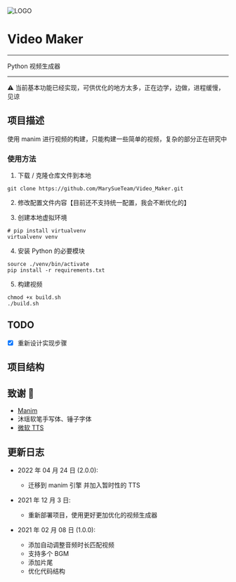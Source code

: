 ![LOGO](https://images.weserv.nl/?url=https://i0.hdslb.com/bfs/article/21ddb2eccb0ec77eef89708e5dbb3d14000872e7.png)

# Video Maker

---

Python 视频生成器

---

⚠️ 当前基本功能已经实现，可供优化的地方太多，正在边学，边做，进程缓慢，见谅


## 项目描述

使用 manim 进行视频的构建，只能构建一些简单的视频，复杂的部分正在研究中

### 使用方法

1. 下载 / 克隆仓库文件到本地

```shell
git clone https://github.com/MarySueTeam/Video_Maker.git
```

2. 修改配置文件内容【目前还不支持统一配置，我会不断优化的】

3. 创建本地虚拟环境

```shell
# pip install virtualvenv
virtualvenv venv
```

4. 安装 Python 的必要模块

```shell
source ./venv/bin/activate
pip install -r requirements.txt
```

5. 构建视频

```shell
chmod +x build.sh
./build.sh
```

## TODO

-   [x] 重新设计实现步骤

## 项目结构

<!-- TODO 设计图 -->

## 致谢 🙏

- [Manim](https://github.com/ManimCommunity/manim)
- 沐瑶软笔手写体、锤子字体
- [微软 TTS](https://azure.microsoft.com/zh-cn/services/cognitive-services/text-to-speech/#overview)

## 更新日志

-   2022 年 04 月 24 日 (2.0.0):

    -   迁移到 manim 引擎 并加入暂时性的 TTS

-   2021 年 12 月 3 日:

    -   重新部署项目，使用更好更加优化的视频生成器

-   2021 年 02 月 08 日 (1.0.0):

    -   添加自动调整音频时长匹配视频
    -   支持多个 BGM
    -   添加片尾
    -   优化代码结构
